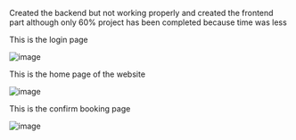 Created the backend but not working properly and created the frontend part although only 60% project has been completed because time was less

This is the login page

![image](https://github.com/dillon0007/E-Ticketing_System/assets/93643056/753aa3b7-2715-443e-9e97-c784ff11d570)

This is the home page of the website

![image](https://github.com/dillon0007/E-Ticketing_System/assets/93643056/4eecc250-05d3-4ebb-a273-efe63c46963c)

This is the confirm booking page

![image](https://github.com/dillon0007/E-Ticketing_System/assets/93643056/c5575800-016b-4a12-bd49-02b6e6529f89)

